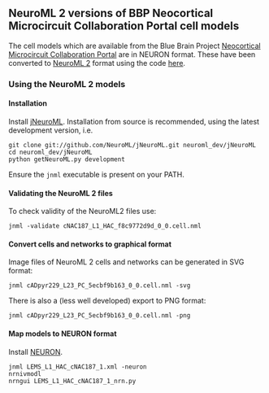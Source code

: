 ## NeuroML 2 versions of BBP Neocortical Microcircuit Collaboration Portal cell models

The cell models which are available from the Blue Brain Project [Neocortical Microcircuit 
Collaboration Portal](https://bbp.epfl.ch/nmc-portal/microcircuit) are in NEURON format. These 
have been converted to [NeuroML 2](https://www.neuroml.org/neuromlv2) format using the code 
[here](https://github.com/OpenSourceBrain/BlueBrainProjectShowcase/tree/master/NMC/parser).

### Using the NeuroML 2 models

#### Installation

Install [jNeuroML](https://github.com/NeuroML/jNeuroML). Installation from source is 
recommended, using the latest development version, i.e.

    git clone git://github.com/NeuroML/jNeuroML.git neuroml_dev/jNeuroML
    cd neuroml_dev/jNeuroML
    python getNeuroML.py development

Ensure the `jnml` executable is present on your PATH. 

#### Validating the NeuroML 2 files

To check validity of the NeuroML2 files use:

    jnml -validate cNAC187_L1_HAC_f8c9772d9d_0_0.cell.nml

#### Convert cells and networks to graphical format

Image files of NeuroML 2 cells and networks can be generated in SVG format:

    jnml cADpyr229_L23_PC_5ecbf9b163_0_0.cell.nml -svg

There is also a (less well developed) export to PNG format:

    jnml cADpyr229_L23_PC_5ecbf9b163_0_0.cell.nml -png

#### Map models to NEURON format

Install [NEURON](http://www.neuron.yale.edu/neuron/download). 

    jnml LEMS_L1_HAC_cNAC187_1.xml -neuron
    nrnivmodl
    nrngui LEMS_L1_HAC_cNAC187_1_nrn.py